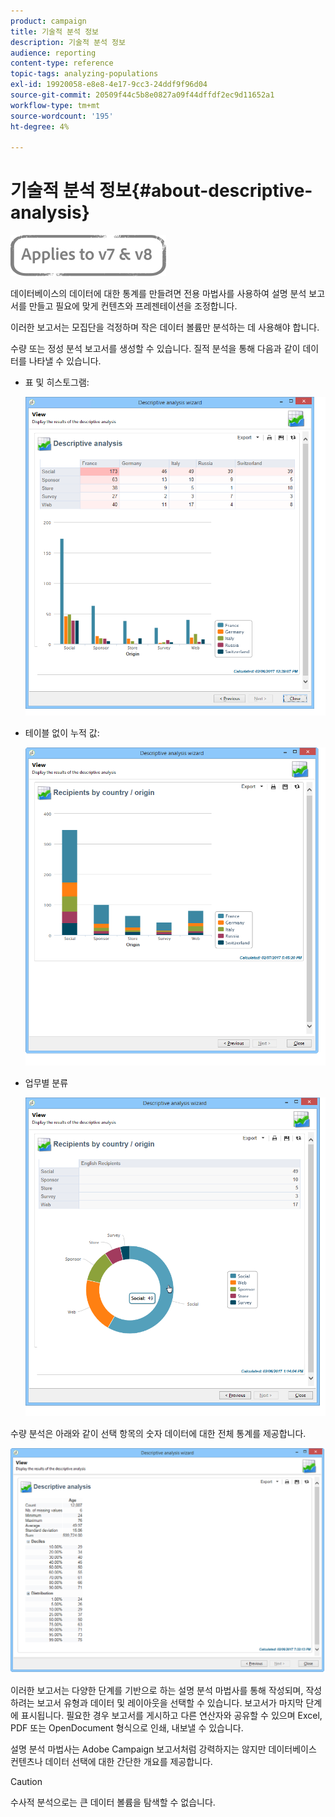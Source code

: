 ```yaml
---
product: campaign
title: 기술적 분석 정보
description: 기술적 분석 정보
audience: reporting
content-type: reference
topic-tags: analyzing-populations
exl-id: 19920058-e8e8-4e17-9cc3-24ddf9f96d04
source-git-commit: 20509f44c5b8e0827a09f44dffdf2ec9d11652a1
workflow-type: tm+mt
source-wordcount: '195'
ht-degree: 4%

---
```


# 기술적 분석 정보{#about-descriptive-analysis}

![](../../assets/common.svg)

데이터베이스의 데이터에 대한 통계를 만들려면 전용 마법사를 사용하여 설명 분석 보고서를 만들고 필요에 맞게 컨텐츠와 프레젠테이션을 조정합니다.

이러한 보고서는 모집단을 걱정하며 작은 데이터 볼륨만 분석하는 데 사용해야 합니다.

수량 또는 정성 분석 보고서를 생성할 수 있습니다. 질적 분석을 통해 다음과 같이 데이터를 나타낼 수 있습니다.

* 표 및 히스토그램:

   ![](assets/reporting_descriptive_sample_1.png)

* 테이블 없이 누적 값:

   ![](assets/reporting_descriptive_sample_3.png)

* 업무별 분류

   ![](assets/reporting_descriptive_sample_2.png)

수량 분석은 아래와 같이 선택 항목의 숫자 데이터에 대한 전체 통계를 제공합니다.

![](assets/reporting_descriptive_quantitative_sample.png)

이러한 보고서는 다양한 단계를 기반으로 하는 설명 분석 마법사를 통해 작성되며, 작성하려는 보고서 유형과 데이터 및 레이아웃을 선택할 수 있습니다. 보고서가 마지막 단계에 표시됩니다. 필요한 경우 보고서를 게시하고 다른 연산자와 공유할 수 있으며 Excel, PDF 또는 OpenDocument 형식으로 인쇄, 내보낼 수 있습니다.

설명 분석 마법사는 Adobe Campaign 보고서처럼 강력하지는 않지만 데이터베이스 컨텐츠나 데이터 선택에 대한 간단한 개요를 제공합니다.

>[!CAUTION]
>
>수사적 분석으로는 큰 데이터 볼륨을 탐색할 수 없습니다.
